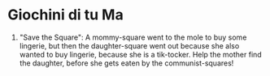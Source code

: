 # Giochini di tu Ma

1. "Save the Square": 
A mommy-square went to the mole to buy some lingerie, but then the daughter-square went out because she also wanted to buy lingerie, because she is a tik-tocker.
Help the mother find the daughter, before she gets eaten by the communist-squares!